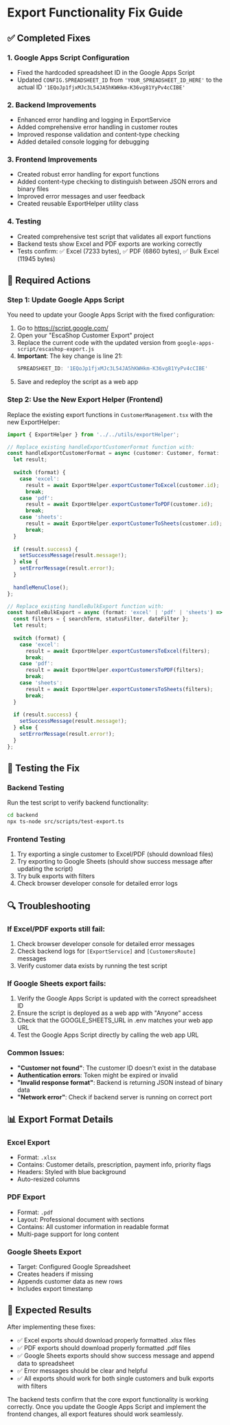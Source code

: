 # Export Functionality Fix Guide

## ✅ Completed Fixes

### 1. Google Apps Script Configuration
- Fixed the hardcoded spreadsheet ID in the Google Apps Script
- Updated `CONFIG.SPREADSHEET_ID` from `'YOUR_SPREADSHEET_ID_HERE'` to the actual ID `'1EQoJp1fjxMJc3L54JA5hKWHkm-K36vg81YyPv4cCIBE'`

### 2. Backend Improvements
- Enhanced error handling and logging in ExportService
- Added comprehensive error handling in customer routes
- Improved response validation and content-type checking
- Added detailed console logging for debugging

### 3. Frontend Improvements
- Created robust error handling for export functions
- Added content-type checking to distinguish between JSON errors and binary files
- Improved error messages and user feedback
- Created reusable ExportHelper utility class

### 4. Testing
- Created comprehensive test script that validates all export functions
- Backend tests show Excel and PDF exports are working correctly
- Tests confirm: ✅ Excel (7233 bytes), ✅ PDF (6860 bytes), ✅ Bulk Excel (11945 bytes)

## 🔧 Required Actions

### Step 1: Update Google Apps Script
You need to update your Google Apps Script with the fixed configuration:

1. Go to https://script.google.com/
2. Open your "EscaShop Customer Export" project
3. Replace the current code with the updated version from `google-apps-script/escashop-export.js`
4. **Important**: The key change is line 21:
   ```javascript
   SPREADSHEET_ID: '1EQoJp1fjxMJc3L54JA5hKWHkm-K36vg81YyPv4cCIBE'
   ```
5. Save and redeploy the script as a web app

### Step 2: Use the New Export Helper (Frontend)
Replace the existing export functions in `CustomerManagement.tsx` with the new ExportHelper:

```typescript
import { ExportHelper } from '../../utils/exportHelper';

// Replace existing handleExportCustomerFormat function with:
const handleExportCustomerFormat = async (customer: Customer, format: 'excel' | 'pdf' | 'sheets') => {
  let result;
  
  switch (format) {
    case 'excel':
      result = await ExportHelper.exportCustomerToExcel(customer.id);
      break;
    case 'pdf':
      result = await ExportHelper.exportCustomerToPDF(customer.id);
      break;
    case 'sheets':
      result = await ExportHelper.exportCustomerToSheets(customer.id);
      break;
  }
  
  if (result.success) {
    setSuccessMessage(result.message!);
  } else {
    setErrorMessage(result.error!);
  }
  
  handleMenuClose();
};

// Replace existing handleBulkExport function with:
const handleBulkExport = async (format: 'excel' | 'pdf' | 'sheets') => {
  const filters = { searchTerm, statusFilter, dateFilter };
  let result;
  
  switch (format) {
    case 'excel':
      result = await ExportHelper.exportCustomersToExcel(filters);
      break;
    case 'pdf':
      result = await ExportHelper.exportCustomersToPDF(filters);
      break;
    case 'sheets':
      result = await ExportHelper.exportCustomersToSheets(filters);
      break;
  }
  
  if (result.success) {
    setSuccessMessage(result.message!);
  } else {
    setErrorMessage(result.error!);
  }
};
```

## 🧪 Testing the Fix

### Backend Testing
Run the test script to verify backend functionality:
```bash
cd backend
npx ts-node src/scripts/test-export.ts
```

### Frontend Testing
1. Try exporting a single customer to Excel/PDF (should download files)
2. Try exporting to Google Sheets (should show success message after updating the script)
3. Try bulk exports with filters
4. Check browser developer console for detailed error logs

## 🔍 Troubleshooting

### If Excel/PDF exports still fail:
1. Check browser developer console for detailed error messages
2. Check backend logs for `[ExportService]` and `[CustomersRoute]` messages
3. Verify customer data exists by running the test script

### If Google Sheets export fails:
1. Verify the Google Apps Script is updated with the correct spreadsheet ID
2. Ensure the script is deployed as a web app with "Anyone" access
3. Check that the GOOGLE_SHEETS_URL in .env matches your web app URL
4. Test the Google Apps Script directly by calling the web app URL

### Common Issues:
- **"Customer not found"**: The customer ID doesn't exist in the database
- **Authentication errors**: Token might be expired or invalid
- **"Invalid response format"**: Backend is returning JSON instead of binary data
- **"Network error"**: Check if backend server is running on correct port

## 📊 Export Format Details

### Excel Export
- Format: `.xlsx`
- Contains: Customer details, prescription, payment info, priority flags
- Headers: Styled with blue background
- Auto-resized columns

### PDF Export
- Format: `.pdf`
- Layout: Professional document with sections
- Contains: All customer information in readable format
- Multi-page support for long content

### Google Sheets Export
- Target: Configured Google Spreadsheet
- Creates headers if missing
- Appends customer data as new rows
- Includes export timestamp

## 🎯 Expected Results

After implementing these fixes:
- ✅ Excel exports should download properly formatted .xlsx files
- ✅ PDF exports should download properly formatted .pdf files  
- ✅ Google Sheets exports should show success message and append data to spreadsheet
- ✅ Error messages should be clear and helpful
- ✅ All exports should work for both single customers and bulk exports with filters

The backend tests confirm that the core export functionality is working correctly. Once you update the Google Apps Script and implement the frontend changes, all export features should work seamlessly.
